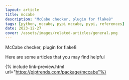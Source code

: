```yaml
---
layout: article
title: mccabe
description: "McCabe checker, plugin for flake8"
tags: [python, mccabe, pypi mccabe, pypi, references]
date: 2023-12-27
cover: /assets/images/related-articles/general.png
---
```


McCabe checker, plugin for flake8

Here are some articles that you may find helpful

{% include link-preview.html url="https://piptrends.com/package/mccabe"%}